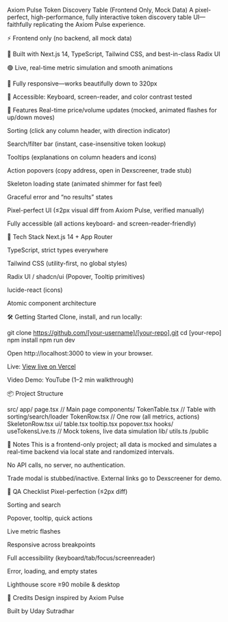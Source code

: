 Axiom Pulse Token Discovery Table (Frontend Only, Mock Data)
A pixel-perfect, high-performance, fully interactive token discovery table UI—faithfully replicating the Axiom Pulse experience.

⚡️ Frontend only (no backend, all mock data)

🚀 Built with Next.js 14, TypeScript, Tailwind CSS, and best-in-class Radix UI

🟢 Live, real-time metric simulation and smooth animations

📱 Fully responsive—works beautifully down to 320px

🦽 Accessible: Keyboard, screen-reader, and color contrast tested

🚩 Features
Real-time price/volume updates (mocked, animated flashes for up/down moves)

Sorting (click any column header, with direction indicator)

Search/filter bar (instant, case-insensitive token lookup)

Tooltips (explanations on column headers and icons)

Action popovers (copy address, open in Dexscreener, trade stub)

Skeleton loading state (animated shimmer for fast feel)

Graceful error and “no results” states

Pixel-perfect UI (≤2px visual diff from Axiom Pulse, verified manually)

Fully accessible (all actions keyboard- and screen-reader-friendly)

🔧 Tech Stack
Next.js 14 + App Router

TypeScript, strict types everywhere

Tailwind CSS (utility-first, no global styles)

Radix UI / shadcn/ui (Popover, Tooltip primitives)

lucide-react (icons)

Atomic component architecture

🛠️ Getting Started
Clone, install, and run locally:

git clone https://github.com/[your-username]/[your-repo].git
cd [your-repo]
npm install
npm run dev

Open http://localhost:3000 to view in your browser.

Live: [View live on Vercel](https://axiom-myapp-git-main-udaysutradhars-projects.vercel.app)

Video Demo: YouTube (1–2 min walkthrough)

📦 Project Structure

src/
  app/
    page.tsx           // Main page
  components/
    TokenTable.tsx     // Table with sorting/search/loader
    TokenRow.tsx       // One row (all metrics, actions)
    SkeletonRow.tsx
    ui/
      table.tsx
      tooltip.tsx
      popover.tsx
  hooks/
    useTokensLive.ts   // Mock tokens, live data simulation
  lib/
    utils.ts
/public

🚨 Notes
This is a frontend-only project; all data is mocked and simulates a real-time backend via local state and randomized intervals.

No API calls, no server, no authentication.

Trade modal is stubbed/inactive. External links go to Dexscreener for demo.

🧪 QA Checklist
 Pixel-perfection (≤2px diff)

 Sorting and search

 Popover, tooltip, quick actions

 Live metric flashes

 Responsive across breakpoints

 Full accessibility (keyboard/tab/focus/screenreader)

 Error, loading, and empty states

 Lighthouse score ≥90 mobile & desktop

🤝 Credits
Design inspired by Axiom Pulse

Built by Uday Sutradhar


